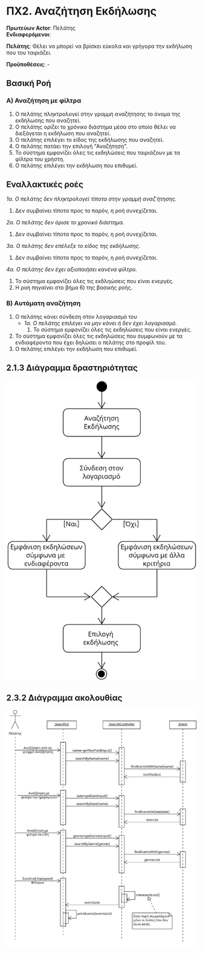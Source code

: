 # ΠΧ2. Αναζήτηση Eκδήλωσης 

**Πρωτεύων Actor**: Πελάτης  
**Ενδιαφερόμενοι**:   

**Πελάτης**: Θέλει να μπορεί να βρίσκει εύκολα και γρήγορα την εκδήλωση που του ταιριάζει.  
 
**Προϋποθέσεις**: -

## Βασική Ροή
### Α) Αναζήτηση με φίλτρα
1) Ο πελάτης πληκτρολογεί στην γραμμή αναζήτησης το όνομα της εκδήλωσης που αναζητεί.
2) Ο πελάτης ορίζει το χρόνικο διάστημα μέσα στο οποίο θέλει να διεξάγεται η εκδήλωση που αναζητεί.
3) Ο πελάτης επιλέγει το είδος της εκδήλωσης που αναζητεί.
4) O πελάτης πατάει την επιλογή "Αναζήτηση".
5) Το σύστημα εμφανίζει όλες τις εκδηλώσεις που ταιριάζουν με τα φίλτρα του χρήστη.
6) Ο πελάτης επιλέγει την εκδήλωση που επιθυμεί.
   
## Εναλλακτικές ροές
*1α. Ο πελάτης δεν πληκτρολογεί τίποτα στην γραμμή αναζ΄ήτησης.*  
   1. Δεν συμβαίνει τίποτα προς το παρόν, η ροή συνεχίζεται.

*2α. Ο πελάτης δεν όρισε το χρονικό διάστημα.*
   1. Δεν συμβαίνει τίποτα προς το παρόν, η ροή συνεχίζεται.
   
*3α. Ο πελάτης δεν επέλεξε το είδος της εκδήλωσης.*
   1. Δεν συμβαίνει τίποτα προς το παρόν, η ροή συνεχίζεται.

*4α. Ο πελάτης δεν έχει αξιοποιήσει κανένα φίλτρο.*
   1. Το σύστημα εμφανίζει όλες τις εκδληώσεις που είναι ενεργές.
   2. Η ροή πηγαίνει στο βήμα 6) της βασικής ροής.

### Β) Αυτόματη αναζήτηση
1) Ο πελάτης κάνει σύνδεση στον λογαριασμό του
    - *1α. O πελάτης επιλέγει να μην κάνει ή δεν έχει λογαριασμό.*  
        1. Το σύστημα εμφανίζει όλες τις εκδηλώσεις που είναι ενεργές.
2) Το σύστημα εμφανίζει όλες τις εκδηλώσεις που συμφωνούν με τα ενδιαφέροντα που έχει δηλώσει ο πελάτης στο προφίλ του.
3) Ο πελάτης επιλέγει την εκδήλωση που επιθυμεί.

## 2.1.3 Διάγραμμα δραστηριότητας 
![Διάγραμμα δραστηριότητας "Αναζήτηση Εκδήλωσης"](../../docs/markdown/uml/requirements/activity-event-search.png)

## 2.3.2 Διάγραμμα ακολουθίας
![Διάγραμμα ακολουθίας "Αναζήτηση Εκδήλωσης"](../../docs/markdown/uml/requirements/sequence-event-search.png)
   
